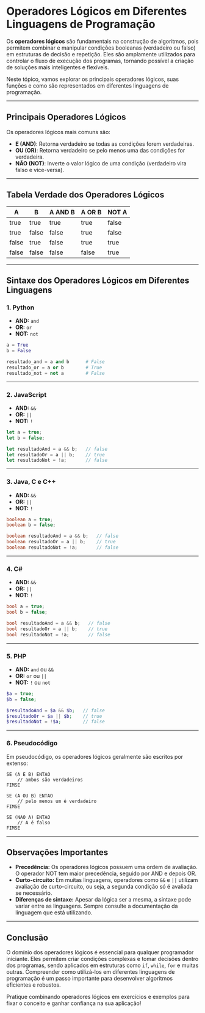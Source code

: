 # Operadores Lógicos em Diferentes Linguagens de Programação

Os **operadores lógicos** são fundamentais na construção de algoritmos, pois permitem combinar e manipular condições booleanas (verdadeiro ou falso) em estruturas de decisão e repetição. Eles são amplamente utilizados para controlar o fluxo de execução dos programas, tornando possível a criação de soluções mais inteligentes e flexíveis.

Neste tópico, vamos explorar os principais operadores lógicos, suas funções e como são representados em diferentes linguagens de programação.

---

## Principais Operadores Lógicos

Os operadores lógicos mais comuns são:

- **E (AND)**: Retorna verdadeiro se todas as condições forem verdadeiras.
- **OU (OR)**: Retorna verdadeiro se pelo menos uma das condições for verdadeira.
- **NÃO (NOT)**: Inverte o valor lógico de uma condição (verdadeiro vira falso e vice-versa).

---

## Tabela Verdade dos Operadores Lógicos

| A     | B     | A AND B | A OR B | NOT A |
|-------|-------|---------|--------|-------|
| true  | true  | true    | true   | false |
| true  | false | false   | true   | false |
| false | true  | false   | true   | true  |
| false | false | false   | false  | true  |

---

## Sintaxe dos Operadores Lógicos em Diferentes Linguagens

### 1. **Python**

- **AND:** `and`
- **OR:** `or`
- **NOT:** `not`

```python
a = True
b = False

resultado_and = a and b      # False
resultado_or = a or b        # True
resultado_not = not a        # False
```

---

### 2. **JavaScript**

- **AND:** `&&`
- **OR:** `||`
- **NOT:** `!`

```javascript
let a = true;
let b = false;

let resultadoAnd = a && b;   // false
let resultadoOr = a || b;    // true
let resultadoNot = !a;       // false
```

---

### 3. **Java, C e C++**

- **AND:** `&&`
- **OR:** `||`
- **NOT:** `!`

```java
boolean a = true;
boolean b = false;

boolean resultadoAnd = a && b;   // false
boolean resultadoOr = a || b;    // true
boolean resultadoNot = !a;       // false
```

---

### 4. **C#**

- **AND:** `&&`
- **OR:** `||`
- **NOT:** `!`

```csharp
bool a = true;
bool b = false;

bool resultadoAnd = a && b;   // false
bool resultadoOr = a || b;    // true
bool resultadoNot = !a;       // false
```

---

### 5. **PHP**

- **AND:** `and` ou `&&`
- **OR:** `or` ou `||`
- **NOT:** `!` ou `not`

```php
$a = true;
$b = false;

$resultadoAnd = $a && $b;   // false
$resultadoOr = $a || $b;    // true
$resultadoNot = !$a;        // false
```

---

### 6. **Pseudocódigo**

Em pseudocódigo, os operadores lógicos geralmente são escritos por extenso:

```pseudocode
SE (A E B) ENTAO
    // ambos são verdadeiros
FIMSE

SE (A OU B) ENTAO
    // pelo menos um é verdadeiro
FIMSE

SE (NAO A) ENTAO
    // A é falso
FIMSE
```

---

## Observações Importantes

- **Precedência:** Os operadores lógicos possuem uma ordem de avaliação. O operador NOT tem maior precedência, seguido por AND e depois OR.
- **Curto-circuito:** Em muitas linguagens, operadores como `&&` e `||` utilizam avaliação de curto-circuito, ou seja, a segunda condição só é avaliada se necessário.
- **Diferenças de sintaxe:** Apesar da lógica ser a mesma, a sintaxe pode variar entre as linguagens. Sempre consulte a documentação da linguagem que está utilizando.

---

## Conclusão

O domínio dos operadores lógicos é essencial para qualquer programador iniciante. Eles permitem criar condições complexas e tomar decisões dentro dos programas, sendo aplicados em estruturas como `if`, `while`, `for` e muitas outras. Compreender como utilizá-los em diferentes linguagens de programação é um passo importante para desenvolver algoritmos eficientes e robustos.

Pratique combinando operadores lógicos em exercícios e exemplos para fixar o conceito e ganhar confiança na sua aplicação!